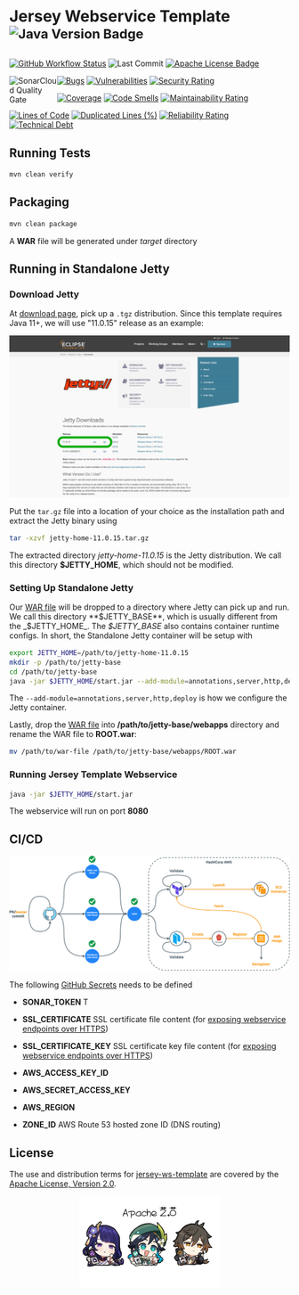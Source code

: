 Jersey Webservice Template <sup>![Java Version Badge][Java Version Badge]</sup>
===============================================================================

[![GitHub Workflow Status][GitHub Workflow Status]](https://github.com/QubitPi/jersey-ws-template/actions/workflows/ci-cd.yml)
![Last Commit](https://img.shields.io/github/last-commit/QubitPi/jersey-ws-template/master?logo=github&style=for-the-badge)
[![Apache License Badge]](https://www.apache.org/licenses/LICENSE-2.0)

<a href="https://sonarcloud.io/summary/new_code?id=QubitPi_jersey-ws-template">
    <img
        align="left"
        width="17%"
        alt="SonarCloud Quality Gate"
        src="https://sonarcloud.io/api/project_badges/quality_gate?project=QubitPi_jersey-ws-template"
    >
</a>

[![Bugs][Sonar Bugs]](https://sonarcloud.io/summary/new_code?id=QubitPi_jersey-ws-template)
[![Vulnerabilities][Sonar Vulnerabilities]](https://sonarcloud.io/summary/new_code?id=QubitPi_jersey-ws-template)
[![Security Rating][Sonar Security Rating]](https://sonarcloud.io/summary/new_code?id=QubitPi_jersey-ws-template)

[![Coverage][Sonar Coverage]](https://sonarcloud.io/summary/new_code?id=QubitPi_jersey-ws-template)
[![Code Smells][Sonar Code Smells]](https://sonarcloud.io/summary/new_code?id=QubitPi_jersey-ws-template)
[![Maintainability Rating][Sonar Maintainability Rating]](https://sonarcloud.io/summary/new_code?id=QubitPi_jersey-ws-template)

[![Lines of Code][Sonar Lines of Code]](https://sonarcloud.io/summary/new_code?id=QubitPi_jersey-ws-template)
[![Duplicated Lines (%)][Sonar Duplicated Lines (%)]](https://sonarcloud.io/summary/new_code?id=QubitPi_jersey-ws-template)
[![Reliability Rating][Sonar Reliability Rating]](https://sonarcloud.io/summary/new_code?id=QubitPi_jersey-ws-template)
[![Technical Debt][Sonar Technical Debt]](https://sonarcloud.io/summary/new_code?id=QubitPi_jersey-ws-template)

Running Tests
-------------

```bash
mvn clean verify
```

Packaging
---------

```bash
mvn clean package
```

A **WAR** file will be generated under _target_ directory

Running in Standalone Jetty
---------------------------

### Download Jetty

At [download page](https://www.eclipse.org/jetty/download.php), pick up a `.tgz` distribution. Since this template
requires Java 11+, we will use "11.0.15" release as an example:

![Error loading download-jetty.png](./download-jetty.png)

Put the `tar.gz` file into a location of your choice as the installation path and extract the Jetty binary using

```bash
tar -xzvf jetty-home-11.0.15.tar.gz
```

The extracted directory *jetty-home-11.0.15* is the Jetty distribution. We call this directory **$JETTY_HOME**, which
should not be modified.

### Setting Up Standalone Jetty

Our [WAR file](#packaging) will be dropped to a directory where Jetty can pick up and run. We call this directory
**$JETTY_BASE**, which is usually different from the _$JETTY_HOME_. The _$JETTY_BASE_ also contains container runtime
configs. In short, the Standalone Jetty container will be setup with

```bash
export JETTY_HOME=/path/to/jetty-home-11.0.15
mkdir -p /path/to/jetty-base
cd /path/to/jetty-base
java -jar $JETTY_HOME/start.jar --add-module=annotations,server,http,deploy
```

The `--add-module=annotations,server,http,deploy` is how we configure the Jetty container.

Lastly, drop the [WAR file](#packaging) into **/path/to/jetty-base/webapps** directory and rename the WAR file to
**ROOT.war**:

```bash
mv /path/to/war-file /path/to/jetty-base/webapps/ROOT.war
```

### Running Jersey Template Webservice

```bash
java -jar $JETTY_HOME/start.jar
```

The webservice will run on port **8080**

CI/CD
-----

![Error loading ci-cd.png](./docs/ci-cd.png)

The following [GitHub Secrets][How to set up GitHub Action Secrets] needs to be defined

- **SONAR_TOKEN** T

- **SSL_CERTIFICATE** SSL certificate file content (for
  [exposing webservice endpoints over HTTPS](./hashicorp/images/nginx-ssl.conf))
- **SSL_CERTIFICATE_KEY** SSL certificate key file content (for
  [exposing webservice endpoints over HTTPS](./hashicorp/images/nginx-ssl.conf))

- **AWS_ACCESS_KEY_ID**
- **AWS_SECRET_ACCESS_KEY**
- **AWS_REGION**
- **ZONE_ID** AWS Route 53 hosted zone ID (DNS routing)

License
-------

The use and distribution terms for [jersey-ws-template][jersey-ws-template] are covered by the
[Apache License, Version 2.0][Apache License, Version 2.0].

<div align="center">
    <a href="https://opensource.org/licenses">
        <img align="center" width="50%" alt="License Illustration" src="https://github.com/QubitPi/QubitPi/blob/master/img/apache-2.png?raw=true">
    </a>
</div>

[Apache License Badge]: https://img.shields.io/badge/Apache%202.0-F25910.svg?style=for-the-badge&logo=Apache&logoColor=white
[Apache License, Version 2.0]: http://www.apache.org/licenses/LICENSE-2.0.html

[How to set up GitHub Action Secrets]: https://docs.github.com/en/actions/security-guides/encrypted-secrets

[GitHub Workflow Status]: https://img.shields.io/github/actions/workflow/status/QubitPi/jersey-ws-template/ci-cd.yml?branch=master&logo=github&style=for-the-badge

[Java Version Badge]: https://img.shields.io/badge/Java-11-brightgreen?style=flat-square&logo=OpenJDK&logoColor=white
[jersey-ws-template]: https://github.com/QubitPi/jersey-ws-template

[Sonar Bugs]: https://sonarcloud.io/api/project_badges/measure?project=QubitPi_jersey-ws-template&metric=bugs
[Sonar Vulnerabilities]: https://sonarcloud.io/api/project_badges/measure?project=QubitPi_jersey-ws-template&metric=vulnerabilities
[Sonar Security Rating]: https://sonarcloud.io/api/project_badges/measure?project=QubitPi_jersey-ws-template&metric=security_rating
[Sonar Coverage]: https://sonarcloud.io/api/project_badges/measure?project=QubitPi_jersey-ws-template&metric=coverage
[Sonar Code Smells]: https://sonarcloud.io/api/project_badges/measure?project=QubitPi_jersey-ws-template&metric=code_smells
[Sonar Maintainability Rating]: https://sonarcloud.io/api/project_badges/measure?project=QubitPi_jersey-ws-template&metric=sqale_rating
[Sonar Lines of Code]: https://sonarcloud.io/api/project_badges/measure?project=QubitPi_jersey-ws-template&metric=ncloc
[Sonar Duplicated Lines (%)]: https://sonarcloud.io/api/project_badges/measure?project=QubitPi_jersey-ws-template&metric=duplicated_lines_density
[Sonar Reliability Rating]: https://sonarcloud.io/api/project_badges/measure?project=QubitPi_jersey-ws-template&metric=reliability_rating
[Sonar Technical Debt]: https://sonarcloud.io/api/project_badges/measure?project=QubitPi_jersey-ws-template&metric=sqale_index
